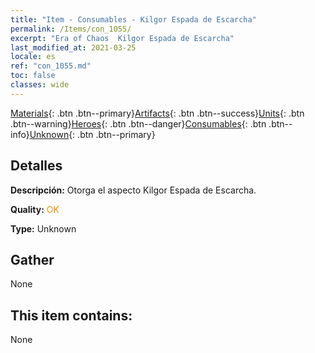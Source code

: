 ```yaml
---
title: "Item - Consumables - Kilgor Espada de Escarcha"
permalink: /Items/con_1055/
excerpt: "Era of Chaos  Kilgor Espada de Escarcha"
last_modified_at: 2021-03-25
locale: es
ref: "con_1055.md"
toc: false
classes: wide
---
```

 [Materials](/es/Items/){: .btn .btn--primary}[Artifacts](/es/Items/Artifacts/){: .btn .btn--success}[Units](/es/Items/Units/){: .btn .btn--warning}[Heroes](/es/Items/Heroes/){: .btn .btn--danger}[Consumables](/es/Items/Consumables/){: .btn .btn--info}[Unknown](/es/Items/Unknown/){: .btn .btn--primary}

## Detalles
 **Descripción:** Otorga el aspecto Kilgor Espada de Escarcha.

 **Quality:** <span style="color: #FF8C00">OK</span>

 **Type:** Unknown

## Gather

  None

## This item contains:

  None

